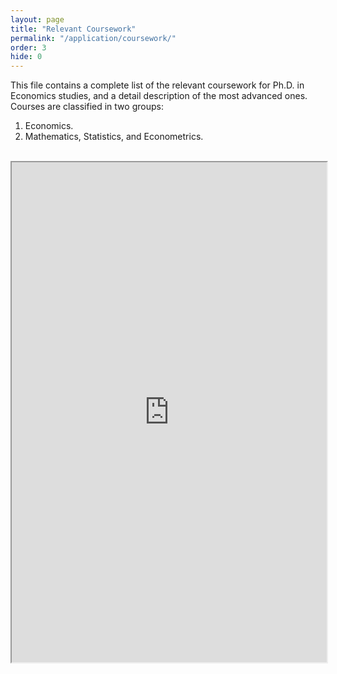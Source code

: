 ```yaml
---
layout: page
title: "Relevant Coursework"
permalink: "/application/coursework/"
order: 3
hide: 0
---
```


<p>This file contains a complete list of the relevant coursework for Ph.D. in Economics studies, and a detail description of the most advanced ones. Courses are classified in two groups:</p>

<ol>
<li>Economics.</li>
<li>Mathematics, Statistics, and Econometrics.</li>
</ol> <br />


<iframe src="https://www.dropbox.com/s/lusfmwr5inanv9d/Relevant_Coursework_08052018%20%281%29.pdf?raw=1" width="100%" height="800"></iframe>